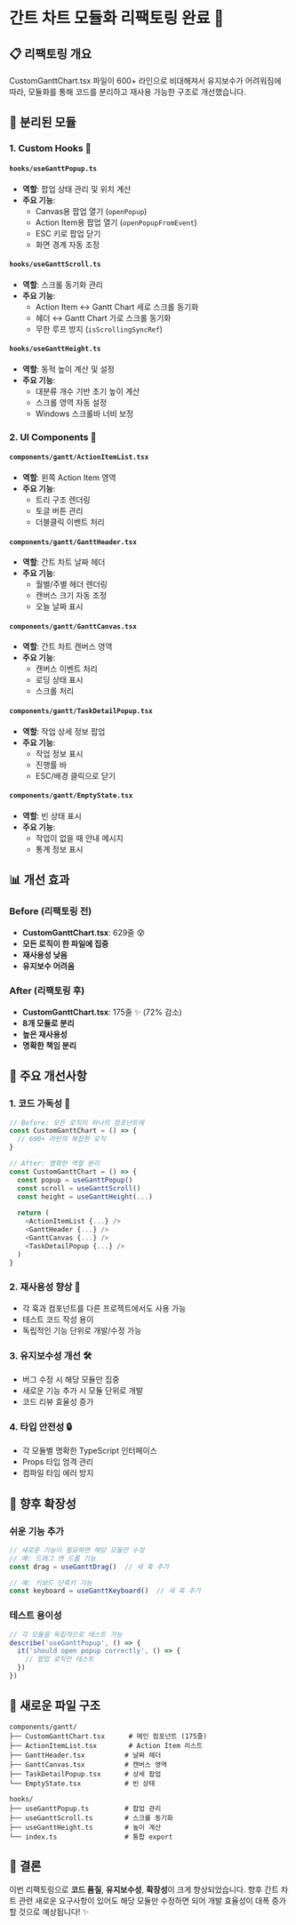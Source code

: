 # 간트 차트 모듈화 리팩토링 완료 🎯

## 📋 리팩토링 개요

CustomGanttChart.tsx 파일이 600+ 라인으로 비대해져서 유지보수가 어려워짐에 따라, 모듈화를 통해 코드를 분리하고 재사용 가능한 구조로 개선했습니다.

## 🔧 분리된 모듈

### 1. Custom Hooks 📎

#### `hooks/useGanttPopup.ts`

- **역할**: 팝업 상태 관리 및 위치 계산
- **주요 기능**:
  - Canvas용 팝업 열기 (`openPopup`)
  - Action Item용 팝업 열기 (`openPopupFromEvent`)
  - ESC 키로 팝업 닫기
  - 화면 경계 자동 조정

#### `hooks/useGanttScroll.ts`

- **역할**: 스크롤 동기화 관리
- **주요 기능**:
  - Action Item ↔ Gantt Chart 세로 스크롤 동기화
  - 헤더 ↔ Gantt Chart 가로 스크롤 동기화
  - 무한 루프 방지 (`isScrollingSyncRef`)

#### `hooks/useGanttHeight.ts`

- **역할**: 동적 높이 계산 및 설정
- **주요 기능**:
  - 대분류 개수 기반 초기 높이 계산
  - 스크롤 영역 자동 설정
  - Windows 스크롤바 너비 보정

### 2. UI Components 🧩

#### `components/gantt/ActionItemList.tsx`

- **역할**: 왼쪽 Action Item 영역
- **주요 기능**:
  - 트리 구조 렌더링
  - 토글 버튼 관리
  - 더블클릭 이벤트 처리

#### `components/gantt/GanttHeader.tsx`

- **역할**: 간트 차트 날짜 헤더
- **주요 기능**:
  - 월별/주별 헤더 렌더링
  - 캔버스 크기 자동 조정
  - 오늘 날짜 표시

#### `components/gantt/GanttCanvas.tsx`

- **역할**: 간트 차트 캔버스 영역
- **주요 기능**:
  - 캔버스 이벤트 처리
  - 로딩 상태 표시
  - 스크롤 처리

#### `components/gantt/TaskDetailPopup.tsx`

- **역할**: 작업 상세 정보 팝업
- **주요 기능**:
  - 작업 정보 표시
  - 진행률 바
  - ESC/배경 클릭으로 닫기

#### `components/gantt/EmptyState.tsx`

- **역할**: 빈 상태 표시
- **주요 기능**:
  - 작업이 없을 때 안내 메시지
  - 통계 정보 표시

## 📊 개선 효과

### Before (리팩토링 전)

- **CustomGanttChart.tsx**: 629줄 😰
- **모든 로직이 한 파일에 집중**
- **재사용성 낮음**
- **유지보수 어려움**

### After (리팩토링 후)

- **CustomGanttChart.tsx**: 175줄 ✨ (72% 감소)
- **8개 모듈로 분리**
- **높은 재사용성**
- **명확한 책임 분리**

## 🎯 주요 개선사항

### 1. 코드 가독성 📖

```typescript
// Before: 모든 로직이 하나의 컴포넌트에
const CustomGanttChart = () => {
  // 600+ 라인의 복잡한 로직
}

// After: 명확한 역할 분리
const CustomGanttChart = () => {
  const popup = useGanttPopup()
  const scroll = useGanttScroll()
  const height = useGanttHeight(...)
  
  return (
    <ActionItemList {...} />
    <GanttHeader {...} />
    <GanttCanvas {...} />
    <TaskDetailPopup {...} />
  )
}
```

### 2. 재사용성 향상 🔄

- 각 훅과 컴포넌트를 다른 프로젝트에서도 사용 가능
- 테스트 코드 작성 용이
- 독립적인 기능 단위로 개발/수정 가능

### 3. 유지보수성 개선 🛠️

- 버그 수정 시 해당 모듈만 집중
- 새로운 기능 추가 시 모듈 단위로 개발
- 코드 리뷰 효율성 증가

### 4. 타입 안전성 🔒

- 각 모듈별 명확한 TypeScript 인터페이스
- Props 타입 엄격 관리
- 컴파일 타임 에러 방지

## 🚀 향후 확장성

### 쉬운 기능 추가

```typescript
// 새로운 기능이 필요하면 해당 모듈만 수정
// 예: 드래그 앤 드롭 기능
const drag = useGanttDrag()  // 새 훅 추가

// 예: 키보드 단축키 기능  
const keyboard = useGanttKeyboard()  // 새 훅 추가
```

### 테스트 용이성

```typescript
// 각 모듈을 독립적으로 테스트 가능
describe('useGanttPopup', () => {
  it('should open popup correctly', () => {
    // 팝업 로직만 테스트
  })
})
```

## 📁 새로운 파일 구조

```text
components/gantt/
├── CustomGanttChart.tsx      # 메인 컴포넌트 (175줄)
├── ActionItemList.tsx        # Action Item 리스트
├── GanttHeader.tsx          # 날짜 헤더
├── GanttCanvas.tsx          # 캔버스 영역
├── TaskDetailPopup.tsx      # 상세 팝업
└── EmptyState.tsx           # 빈 상태

hooks/
├── useGanttPopup.ts         # 팝업 관리
├── useGanttScroll.ts        # 스크롤 동기화
├── useGanttHeight.ts        # 높이 계산
└── index.ts                 # 통합 export
```

## 🎉 결론

이번 리팩토링으로 **코드 품질**, **유지보수성**, **확장성**이 크게 향상되었습니다.
향후 간트 차트 관련 새로운 요구사항이 있어도 해당 모듈만 수정하면 되어 개발 효율성이 대폭 증가할 것으로 예상됩니다! ✨

